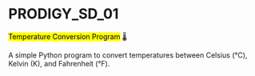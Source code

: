 # PRODIGY_SD_01

<mark>Temperature Conversion Program</mark> 🌡️

A simple Python program to convert temperatures between Celsius (°C), Kelvin (K), and Fahrenheit (°F).
